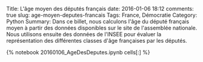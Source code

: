 ﻿Title: L'âge moyen des députés français
date: 2016-01-06 18:12
comments: true
slug: age-moyen-deputes-francais
Tags: France, Démocratie
Category: Python
Summary: Dans ce billet, nous calculons l'âge du député français moyen à partir des données disponibles sur le site de l'assemblée nationale. Nous utilisons ensuite des données de l'INSEE pour évaluer la représentation des différentes classes d'âge françaises par les députés.

{% notebook 20160106_AgeDesDeputes.ipynb cells[:] %}
